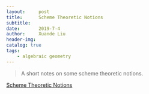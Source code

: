```yaml
---
layout:     post
title:      Scheme Theoretic Notions
subtitle:   
date:       2019-7-4
author:     Xuande Liu
header-img: 
catalog: true
tags:
    - algebraic geometry
---
```


> A short notes on some scheme theoretic notions.

[Scheme Theoretic Notions](http://XuandeLiu.github.io/files/STC.pdf)
